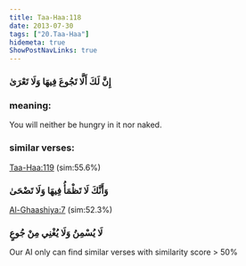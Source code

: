 ```yaml
---
title: Taa-Haa:118
date: 2013-07-30
tags: ["20.Taa-Haa"]
hidemeta: true 
ShowPostNavLinks: true 
---
```

### إِنَّ لَكَ أَلَّا تَجُوعَ فِيهَا وَلَا تَعْرَىٰ
### meaning: 
You will neither be hungry in it nor naked.
### similar verses: 

[Taa-Haa:119](/20/119) (sim:55.6%)

### وَأَنَّكَ لَا تَظْمَأُ فِيهَا وَلَا تَضْحَىٰ

[Al-Ghaashiya:7](/88/7) (sim:52.3%)

### لَا يُسْمِنُ وَلَا يُغْنِي مِنْ جُوعٍ

Our AI only can find similar verses with similarity score > 50% 


